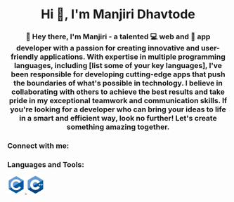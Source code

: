 <h1 align="center">Hi 👋, I'm Manjiri Dhavtode</h1>
<h3 align="center">👋 Hey there, I'm Manjiri - a talented 💻 web and 📱 app developer with a passion for creating innovative and user-friendly applications. With expertise in multiple programming languages, including [list some of your key languages], I've been responsible for developing cutting-edge apps that push the boundaries of what's possible in technology. I believe in collaborating with others to achieve the best results and take pride in my exceptional teamwork and communication skills. If you're looking for a developer who can bring your ideas to life in a smart and efficient way, look no further! Let's create something amazing together.</h3>

<h3 align="left">Connect with me:</h3>
<p align="left">
</p>

<h3 align="left">Languages and Tools:</h3>
<p align="left"> <a href="https://www.cprogramming.com/" target="_blank" rel="noreferrer"> <img src="https://raw.githubusercontent.com/devicons/devicon/master/icons/c/c-original.svg" alt="c" width="40" height="40"/> </a> <a href="https://www.w3schools.com/cpp/" target="_blank" rel="noreferrer"> <img src="https://raw.githubusercontent.com/devicons/devicon/master/icons/cplusplus/cplusplus-original.svg" alt="cplusplus" width="40" height="40"/> </a> </p>
